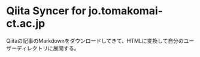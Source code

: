 # Qiita Syncer for jo.tomakomai-ct.ac.jp
Qiitaの記事のMarkdownをダウンロードしてきて、HTMLに変換して自分のユーザーディレクトリに展開する。

